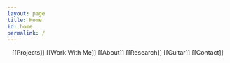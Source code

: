 ```yaml
---
layout: page
title: Home
id: home
permalink: /
---
```


 <center>
  [[Projects]] [[Work With Me]]  [[About]]  [[Research]]   [[Guitar]]  [[Contact]]
  </center>
  
